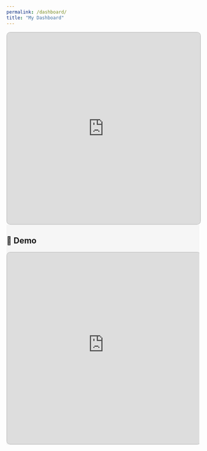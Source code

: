 ```yaml
---
permalink: /dashboard/
title: "My Dashboard"
---
```

<iframe src="https://v2-embednotion.com/Student-Dashboard-2ceb8d4b5a5a48b09a5b7cb88f0092ed?pvs=4"></iframe>  <style>  iframe { width: 100%; height: 500px; border: 2px solid #ccc; border-radius: 10px; padding: none; }  </style>

<section class="section"  style="background-color:#efeff081">
<div class="container is-max-desktop">
    <div class="columns is-centered has-text-centered">
    <div class="column is-six-fifths">
        <h2 class="title is-3"> 🤗 Demo</h2>
        <iframe
        src="https://stevengrove-yolo-world.hf.space"
        frameborder="0"
        width="100%" height="600"></iframe>
    </div>
    </div>

</div>
</section>
